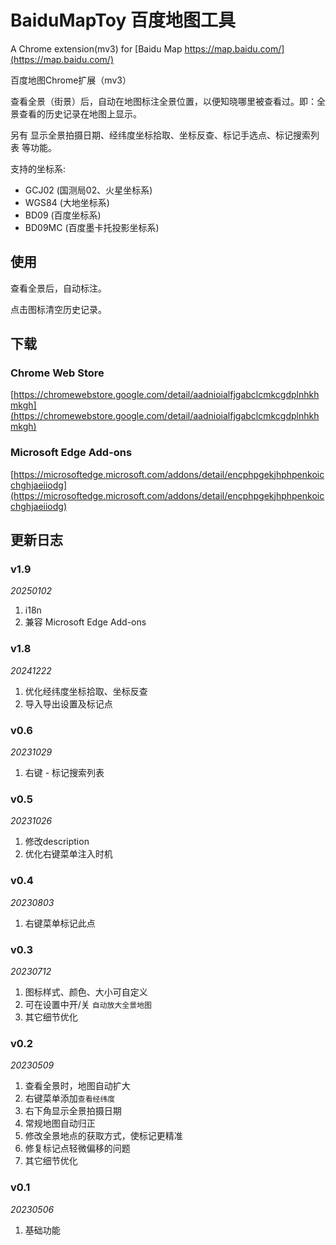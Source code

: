 # BaiduMapToy 百度地图工具

A Chrome extension(mv3) for [Baidu Map https://map.baidu.com/](https://map.baidu.com/)

百度地图Chrome扩展（mv3）

查看全景（街景）后，自动在地图标注全景位置，以便知晓哪里被查看过。即：全景查看的历史记录在地图上显示。

另有 显示全景拍摄日期、经纬度坐标拾取、坐标反查、标记手选点、标记搜索列表 等功能。

支持的坐标系:

- GCJ02 (国测局02、火星坐标系)
- WGS84 (大地坐标系)
- BD09 (百度坐标系)
- BD09MC (百度墨卡托投影坐标系)

## 使用

查看全景后，自动标注。

点击图标清空历史记录。

## 下载

### Chrome Web Store

[https://chromewebstore.google.com/detail/aadnioialfjgabclcmkcgdplnhkhmkgh](https://chromewebstore.google.com/detail/aadnioialfjgabclcmkcgdplnhkhmkgh)

### Microsoft Edge Add-ons

[https://microsoftedge.microsoft.com/addons/detail/encphpgekjhphpenkoicchghjaeiiodg](https://microsoftedge.microsoft.com/addons/detail/encphpgekjhphpenkoicchghjaeiiodg)

## 更新日志

### v1.9

*20250102*

1. i18n
2. 兼容 Microsoft Edge Add-ons

### v1.8

*20241222*

1. 优化经纬度坐标拾取、坐标反查
2. 导入导出设置及标记点

### v0.6

*20231029*

1. 右键 - 标记搜索列表

### v0.5

*20231026*

1. 修改description
2. 优化右键菜单注入时机

### v0.4

*20230803*

1. 右键菜单标记此点

### v0.3

*20230712*

1. 图标样式、颜色、大小可自定义
2. 可在设置中开/关 `自动放大全景地图`
3. 其它细节优化

### v0.2

*20230509*

1. 查看全景时，地图自动扩大
2. 右键菜单添加`查看经纬度`
3. 右下角显示全景拍摄日期
4. 常规地图自动归正
5. 修改全景地点的获取方式，使标记更精准
6. 修复标记点轻微偏移的问题
7. 其它细节优化

### v0.1

*20230506*

1. 基础功能